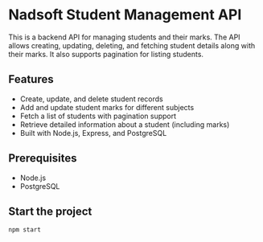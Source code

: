 # Nadsoft Student Management API

This is a backend API for managing students and their marks. The API allows creating, updating, deleting, and fetching student details along with their marks. It also supports pagination for listing students.

## Features
- Create, update, and delete student records
- Add and update student marks for different subjects
- Fetch a list of students with pagination support
- Retrieve detailed information about a student (including marks)
- Built with Node.js, Express, and PostgreSQL

## Prerequisites

- Node.js 
- PostgreSQL 

## Start the project
 `npm start`
